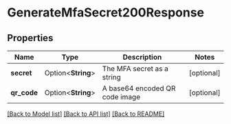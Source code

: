 # GenerateMfaSecret200Response

## Properties

Name | Type | Description | Notes
------------ | ------------- | ------------- | -------------
**secret** | Option<**String**> | The MFA secret as a string | [optional]
**qr_code** | Option<**String**> | A base64 encoded QR code image | [optional]

[[Back to Model list]](../README.md#documentation-for-models) [[Back to API list]](../README.md#documentation-for-api-endpoints) [[Back to README]](../README.md)


